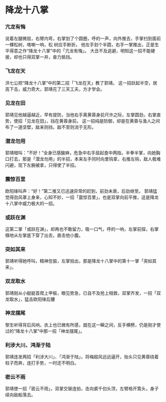 # 降龙十八掌

### 亢龙有悔

说着左腿微屈，右臂内弯，右掌划了个圆圈，呼的一声，向外推去，手掌扫到面前一棵松树，喀喇一响，松 树应手断折。
他左手划个半圆，右手一掌推出，正是生平得意之作“降龙十八掌”中的「亢龙有悔」。
大丑不及逃避，明知这一招不能硬接，却也只得双掌一并，奋力抵挡。

### 飞龙在天

洪七公把“降龙十八掌”中的第二招「飞龙在天」教了郭靖。
这一招跃起半空，居高下击，威力奇大，郭靖花了三天工夫，方才学会。

### 见龙在田

郭靖见他越逼越近，早有提防，当他右手离黄蓉身前尺许之际，左掌圆劲，右掌直势，使招「见龙在田」，挡在黄蓉身前。
这一招纯是防御，却是在黄蓉与渔人之间布了一道坚壁，敌来则挡，敌不至则消于无形。

### 潜龙勿用

郭靖暗叫：“不好！”全身已感酸麻，危急中右手屈起食中两指，半拳半掌，向她胸口打去，那是「潜龙勿用」的半招，本来左手同时向里钩拿，右推左钩，敌人极难闪避，现下左腕被拿，只得使了半招。

### 震惊百里

欧阳锋叫声：“好！”第二推又已迅速异常的赶到，前劲未衰，后劲继至。
郭靖猛觉得劲风罩上身来，心知不妙，一招「震惊百里」，也是双掌向前平推，这是降龙十八掌中威力极大的一招。

### 或跃在渊

这第二掌「或跃在渊」，却再也不敢留力，吸一口气，呼的一响，左掌前探，右掌倏地从左掌底下穿了出去，直击他小腹。

### 突如其来

郭靖听得她呼叫，精神忽振，左掌拍出，那是降龙十八掌中的第十一掌「突如其来」。

### 双龙取水

郭靖刚从小艇艇首爬上甲板，眼见势急，已自不及抢上相救，双掌齐发，一招「双龙取水」，猛击欧阳锋后腰

### 神龙摆尾

黎生听得背后风响，衣上也已微有所感，就在这一瞬之间，反手横劈，仍是刚才使过的“降龙十八掌”中那一招「神龙摆尾」。

### 利涉大川、鸿渐于陆

郭靖连发两招「利涉大川」、「鸿渐于陆」，将梅超风远远逼开，抬头只见黄蓉绕着柱子而奔，连打手势，一时还不明白。

### 密云不雨

郭靖使一招「密云不雨」，双掌交替连拍，击向裘千仞头顶，左臂格开篙头，身子续向敌船落去。

